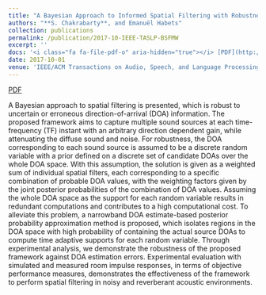 ```yaml
---
title: "A Bayesian Approach to Informed Spatial Filtering with Robustness Against DOA Estimation Errors"
authors: "**S. Chakrabarty**, and Emanuël Habets"
collection: publications
permalink: /publication/2017-10-IEEE-TASLP-BSFMW
excerpt: ''
docs: '<i class="fa fa-file-pdf-o" aria-hidden="true"></i> [PDF](http://Soumitro-Chakrabarty.github.io/files/17_TASLP_paper.pdf)'
date: 2017-10-01
venue: 'IEEE/ACM Transactions on Audio, Speech, and Language Processing, to appear'
---
```


<i class="fa fa-file-pdf-o" aria-hidden="true"></i> [PDF](http://Soumitro-Chakrabarty.github.io/files/17_TASLP_paper.pdf)

A Bayesian approach to spatial filtering is presented, which
is robust to uncertain or erroneous direction-of-arrival (DOA) information.
The proposed framework aims to capture multiple sound sources at
each time-frequency (TF) instant with an arbitrary direction dependent
gain, while attenuating the diffuse sound and noise. For robustness, the
DOA corresponding to each sound source is assumed to be a discrete
random variable with a prior defined on a discrete set of candidate
DOAs over the whole DOA space. With this assumption, the solution is
given as a weighted sum of individual spatial filters, each corresponding
to a specific combination of probable DOA values, with the weighting
factors given by the joint posterior probabilities of the combination of
DOA values. Assuming the whole DOA space as the support for each
random variable results in redundant computations and contributes to a
high computational cost. To alleviate this problem, a narrowband DOA
estimate-based posterior probability approximation method is proposed,
which isolates regions in the DOA space with high probability of
containing the actual source DOAs to compute time adaptive supports for
each random variable. Through experimental analysis, we demonstrate
the robustness of the proposed framework against DOA estimation errors.
Experimental evaluation with simulated and measured room impulse
responses, in terms of objective performance measures, demonstrates the
effectiveness of the framework to perform spatial filtering in noisy and
reverberant acoustic environments.

